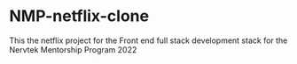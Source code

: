 # NMP-netflix-clone
This the netflix project for the Front end full stack development stack for the Nervtek Mentorship Program 2022
